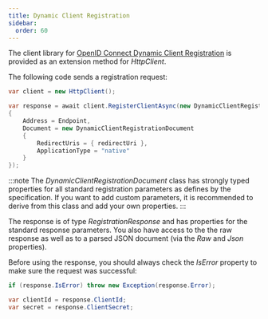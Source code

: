 ```yaml
---
title: Dynamic Client Registration
sidebar:
  order: 60
---
```



The client library for [OpenID Connect Dynamic Client
Registration](https://openid.net/specs/openid-connect-registration-1_0.html)
is provided as an extension method for *HttpClient*.

The following code sends a registration request:

```csharp
var client = new HttpClient();

var response = await client.RegisterClientAsync(new DynamicClientRegistrationRequest
{
    Address = Endpoint,
    Document = new DynamicClientRegistrationDocument
    {
        RedirectUris = { redirectUri },
        ApplicationType = "native"
    }
});
```

:::note
The *DynamicClientRegistrationDocument* class has strongly typed
properties for all standard registration parameters as defines by the
specification. If you want to add custom parameters, it is recommended
to derive from this class and add your own properties.
:::

The response is of type *RegistrationResponse* and has properties for
the standard response parameters. You also have access to the the raw
response as well as to a parsed JSON document (via the *Raw* and *Json*
properties).

Before using the response, you should always check the *IsError*
property to make sure the request was successful:

```csharp
if (response.IsError) throw new Exception(response.Error);

var clientId = response.ClientId;
var secret = response.ClientSecret;
```
